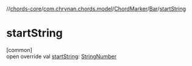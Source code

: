 //[chords-core](../../../../index.md)/[com.chrynan.chords.model](../../index.md)/[ChordMarker](../index.md)/[Bar](index.md)/[startString](start-string.md)

# startString

[common]\
open override val [startString](start-string.md): [StringNumber](../../-string-number/index.md)
